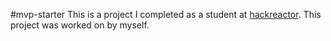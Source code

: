 #mvp-starter
This is a project I completed as a student at [hackreactor](http://hackreactor.com). This project was worked on by myself.
